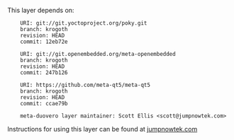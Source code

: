 This layer depends on:

        URI: git://git.yoctoproject.org/poky.git
        branch: krogoth 
        revision: HEAD
        commit: 12eb72e

        URI: git://git.openembedded.org/meta-openembedded
        branch: krogoth 
        revision: HEAD
        commit: 247b126

        URI: https://github.com/meta-qt5/meta-qt5
        branch: krogoth
        revision: HEAD
        commit: ccae79b

        meta-duovero layer maintainer: Scott Ellis <scott@jumpnowtek.com>

Instructions for using this layer can be found at [jumpnowtek.com][duovero-yocto-build]

[duovero-yocto-build]: http://www.jumpnowtek.com/yocto/Duovero-Systems-with-Yocto.html
